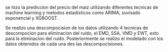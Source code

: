 
se hizo la prediccion del precio del maiz utilizando diferentes tecnicas de machine learning y metodos estadisticos como ARIMA, suvisado exponencial y XGBOOST.

Se realizo una descompocision de los datos utilizando 4 tecnicas de descompocion para eliminacion del ruido, el EMD, SSA, VMD y EWT, esto para la eliminacion del ruido.
Posteriormente se realizo el modelado con los datos obtenidos de cada una des las descompocisiones. 

 
